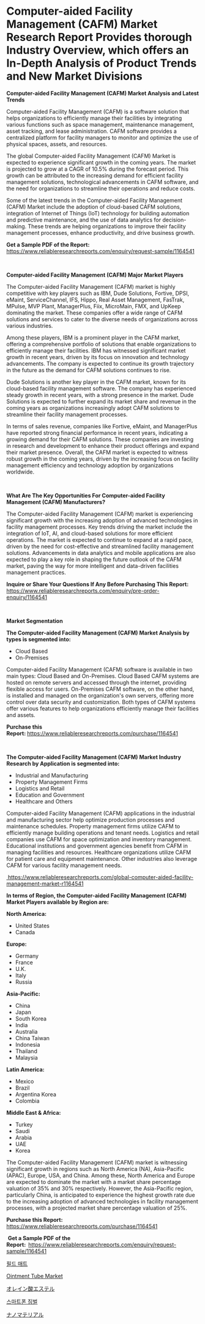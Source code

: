 <p><h1>Computer-aided Facility Management (CAFM) Market Research Report Provides thorough Industry Overview, which offers an In-Depth Analysis of Product Trends and New Market Divisions</h1></p><p><strong>Computer-aided Facility Management (CAFM) Market Analysis and Latest Trends</strong></p>
<p><p>Computer-aided Facility Management (CAFM) is a software solution that helps organizations to efficiently manage their facilities by integrating various functions such as space management, maintenance management, asset tracking, and lease administration. CAFM software provides a centralized platform for facility managers to monitor and optimize the use of physical spaces, assets, and resources.</p><p>The global Computer-aided Facility Management (CAFM) Market is expected to experience significant growth in the coming years. The market is projected to grow at a CAGR of 10.5% during the forecast period. This growth can be attributed to the increasing demand for efficient facility management solutions, technological advancements in CAFM software, and the need for organizations to streamline their operations and reduce costs.</p><p>Some of the latest trends in the Computer-aided Facility Management (CAFM) Market include the adoption of cloud-based CAFM solutions, integration of Internet of Things (IoT) technology for building automation and predictive maintenance, and the use of data analytics for decision-making. These trends are helping organizations to improve their facility management processes, enhance productivity, and drive business growth.</p></p>
<p><strong>Get a Sample PDF of the Report:&nbsp;</strong> <a href="https://www.reliableresearchreports.com/enquiry/request-sample/1164541">https://www.reliableresearchreports.com/enquiry/request-sample/1164541</a></p>
<p>&nbsp;</p>
<p><strong>Computer-aided Facility Management (CAFM) Major Market Players</strong></p>
<p><p>The Computer-aided Facility Management (CAFM) market is highly competitive with key players such as IBM, Dude Solutions, Fortive, DPSI, eMaint, ServiceChannel, IFS, Hippo, Real Asset Management, FasTrak, MPulse, MVP Plant, ManagerPlus, Fiix, MicroMain, FMX, and UpKeep dominating the market. These companies offer a wide range of CAFM solutions and services to cater to the diverse needs of organizations across various industries.</p><p>Among these players, IBM is a prominent player in the CAFM market, offering a comprehensive portfolio of solutions that enable organizations to efficiently manage their facilities. IBM has witnessed significant market growth in recent years, driven by its focus on innovation and technology advancements. The company is expected to continue its growth trajectory in the future as the demand for CAFM solutions continues to rise.</p><p>Dude Solutions is another key player in the CAFM market, known for its cloud-based facility management software. The company has experienced steady growth in recent years, with a strong presence in the market. Dude Solutions is expected to further expand its market share and revenue in the coming years as organizations increasingly adopt CAFM solutions to streamline their facility management processes.</p><p>In terms of sales revenue, companies like Fortive, eMaint, and ManagerPlus have reported strong financial performance in recent years, indicating a growing demand for their CAFM solutions. These companies are investing in research and development to enhance their product offerings and expand their market presence. Overall, the CAFM market is expected to witness robust growth in the coming years, driven by the increasing focus on facility management efficiency and technology adoption by organizations worldwide.</p></p>
<p>&nbsp;</p>
<p><strong>What Are The Key Opportunities For Computer-aided Facility Management (CAFM) Manufacturers?</strong></p>
<p><p>The Computer-aided Facility Management (CAFM) market is experiencing significant growth with the increasing adoption of advanced technologies in facility management processes. Key trends driving the market include the integration of IoT, AI, and cloud-based solutions for more efficient operations. The market is expected to continue to expand at a rapid pace, driven by the need for cost-effective and streamlined facility management solutions. Advancements in data analytics and mobile applications are also expected to play a key role in shaping the future outlook of the CAFM market, paving the way for more intelligent and data-driven facilities management practices.</p></p>
<p><strong>Inquire or Share Your Questions If Any Before Purchasing This Report:</strong> <a href="https://www.reliableresearchreports.com/enquiry/pre-order-enquiry/1164541">https://www.reliableresearchreports.com/enquiry/pre-order-enquiry/1164541</a></p>
<p>&nbsp;</p>
<p><strong>Market Segmentation</strong></p>
<p><strong>The Computer-aided Facility Management (CAFM) Market Analysis by types is segmented into:</strong></p>
<p><ul><li>Cloud Based</li><li>On-Premises</li></ul></p>
<p><p>Computer-aided Facility Management (CAFM) software is available in two main types: Cloud Based and On-Premises. Cloud Based CAFM systems are hosted on remote servers and accessed through the internet, providing flexible access for users. On-Premises CAFM software, on the other hand, is installed and managed on the organization's own servers, offering more control over data security and customization. Both types of CAFM systems offer various features to help organizations efficiently manage their facilities and assets.</p></p>
<p><strong>Purchase this Report:&nbsp;</strong><a href="https://www.reliableresearchreports.com/purchase/1164541">https://www.reliableresearchreports.com/purchase/1164541</a></p>
<p>&nbsp;</p>
<p><strong>The Computer-aided Facility Management (CAFM) Market Industry Research by Application is segmented into:</strong></p>
<p><ul><li>Industrial and Manufacturing</li><li>Property Management Firms</li><li>Logistics and Retail</li><li>Education and Government</li><li>Healthcare and Others</li></ul></p>
<p><p>Computer-aided Facility Management (CAFM) applications in the industrial and manufacturing sector help optimize production processes and maintenance schedules. Property management firms utilize CAFM to efficiently manage building operations and tenant needs. Logistics and retail companies use CAFM for space optimization and inventory management. Educational institutions and government agencies benefit from CAFM in managing facilities and resources. Healthcare organizations utilize CAFM for patient care and equipment maintenance. Other industries also leverage CAFM for various facility management needs.</p></p>
<p><a href="https://www.reliableresearchreports.com/global-computer-aided-facility-management-market-r1164541">&nbsp;https://www.reliableresearchreports.com/global-computer-aided-facility-management-market-r1164541</a></p>
<p><strong>In terms of Region, the Computer-aided Facility Management (CAFM) Market Players available by Region are:</strong></p>
<p>
    <p> <strong> North America: </strong>
        <ul>
            <li>United States</li>
            <li>Canada</li>
        </ul>
        </p> 
    <p> <strong> Europe: </strong>
        <ul>
            <li>Germany</li>
            <li>France</li>
            <li>U.K.</li>
            <li>Italy</li>
            <li>Russia</li>
        </ul>
        </p> 
    <p> <strong> Asia-Pacific: </strong>
        <ul>
            <li>China</li>
            <li>Japan</li>
            <li>South Korea</li>
            <li>India</li>
            <li>Australia</li>
            <li>China Taiwan</li>
            <li>Indonesia</li>
            <li>Thailand</li>
            <li>Malaysia</li>
        </ul>
        </p> 
    <p> <strong> Latin America: </strong>
        <ul>
            <li>Mexico</li>
            <li>Brazil</li>
            <li>Argentina Korea</li>
            <li>Colombia</li>
        </ul>
        </p> 
    <p> <strong> Middle East & Africa: </strong>
        <ul>
            <li>Turkey</li>
            <li>Saudi</li>
            <li>Arabia</li>
            <li>UAE</li>
            <li>Korea</li>
        </ul>
    </p>
    </p>
<p><p>The Computer-aided Facility Management (CAFM) market is witnessing significant growth in regions such as North America (NA), Asia-Pacific (APAC), Europe, USA, and China. Among these, North America and Europe are expected to dominate the market with a market share percentage valuation of 35% and 30% respectively. However, the Asia-Pacific region, particularly China, is anticipated to experience the highest growth rate due to the increasing adoption of advanced technologies in facility management processes, with a projected market share percentage valuation of 25%.</p></p>
<p><strong>Purchase this Report: </strong><a href="https://www.reliableresearchreports.com/purchase/1164541">https://www.reliableresearchreports.com/purchase/1164541</a></p>
<p>&nbsp;<strong>Get a Sample PDF of the Report:&nbsp;&nbsp;</strong><a href="https://www.reliableresearchreports.com/enquiry/request-sample/1164541">https://www.reliableresearchreports.com/enquiry/request-sample/1164541</a></p>
<p><strong></strong></p>
<p><p><a href="https://github.com/solomonbode85/Market-Research-Report-List-1/blob/main/122688461385.md">필드 매트</a></p><p><a href="https://www.linkedin.com/pulse/ointment-tube-market-report-reveals-latest-trends-growth-gnbpe?trackingId=J2WJvpRmuYmqbwWbHoNP5g%3D%3D">Ointment Tube Market</a></p><p><a href="https://github.com/one-cool-chick/Market-Research-Report-List-1/blob/main/582836362021.md">オレイン酸エステル</a></p><p><a href="https://github.com/PhilToryphy7876567/Market-Research-Report-List-1/blob/main/979954561384.md">스마트폰 짐벌</a></p><p><a href="https://github.com/luffiazaza/Market-Research-Report-List-1/blob/main/114744462020.md">ナノマテリアル</a></p></p>